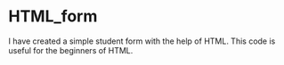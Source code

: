 # HTML_form

I have created a simple student form with the help of HTML.
This code is useful for the beginners of HTML.
